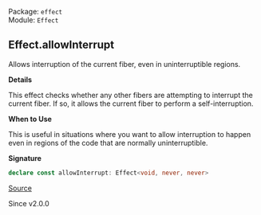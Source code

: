 Package: `effect`<br />
Module: `Effect`<br />

## Effect.allowInterrupt

Allows interruption of the current fiber, even in uninterruptible regions.

**Details**

This effect checks whether any other fibers are attempting to interrupt the
current fiber. If so, it allows the current fiber to perform a
self-interruption.

**When to Use**

This is useful in situations where you want to allow interruption to happen
even in regions of the code that are normally uninterruptible.

**Signature**

```ts
declare const allowInterrupt: Effect<void, never, never>
```

[Source](https://github.com/Effect-TS/effect/tree/main/packages/effect/src/Effect.ts#L4724)

Since v2.0.0